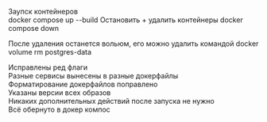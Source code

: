 Заупск контейнеров  
docker compose up --build
Остановить + удалить контейнеры
docker compose down

После удаления останется вольюм, его можно удалить командой docker volume rm postgres-data

Исправлены ред флаги  
Разные сервисы вынесены в разные докерфайлы  
Форматирование докерфайлов поправлено  
Указаны версии всех образов  
Никаких дополнительных действий после запуска не нужно  
Всё обернуто в докер компос  
